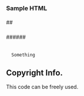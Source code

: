 ### Sample HTML

#### <!DOCTYPE HTML>
 ##<html land = "en">
 #####  <head>
  ######<title>Something</title>
 ###### </head>
######  <body>
 #####   <p>
      Something
  #####  </p>
##  </body>
## </html>

## Copyright Info.

This code can be freely used.

